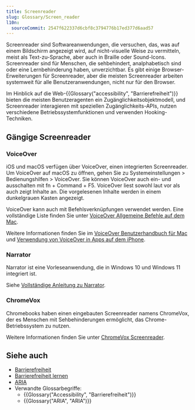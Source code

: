 ```yaml
---
title: Screenreader
slug: Glossary/Screen_reader
l10n:
  sourceCommit: 2547f622337d6cbf8c3794776b17ed377d6aad57
---
```


Screenreader sind Softwareanwendungen, die versuchen, das, was auf einem Bildschirm angezeigt wird, auf nicht-visuelle Weise zu vermitteln, meist als Text-zu-Sprache, aber auch in Braille oder Sound-Icons. Screenreader sind für Menschen, die sehbehindert, analphabetisch sind oder eine Lernbehinderung haben, unverzichtbar. Es gibt einige Browser-Erweiterungen für Screenreader, aber die meisten Screenreader arbeiten systemweit für alle Benutzeranwendungen, nicht nur für den Browser.

Im Hinblick auf die Web-{{Glossary("accessibility", "Barrierefreiheit")}} bieten die meisten Benutzeragenten ein Zugänglichkeitsobjektmodell, und Screenreader interagieren mit speziellen Zugänglichkeits-APIs, nutzen verschiedene Betriebssystemfunktionen und verwenden Hooking-Techniken.

## Gängige Screenreader

### VoiceOver

iOS und macOS verfügen über VoiceOver, einen integrierten Screenreader. Um VoiceOver auf macOS zu öffnen, gehen Sie zu Systemeinstellungen > Bedienungshilfen > VoiceOver. Sie können VoiceOver auch ein- und ausschalten mit fn + Command + F5. VoiceOver liest sowohl laut vor als auch zeigt Inhalte an. Die vorgelesenen Inhalte werden in einem dunkelgrauen Kasten angezeigt.

VoiceOver kann auch mit Befehlsverknüpfungen verwendet werden. Eine vollständige Liste finden Sie unter [VoiceOver Allgemeine Befehle auf dem Mac](https://support.apple.com/en-sg/guide/voiceover/cpvokys01/mac).

Weitere Informationen finden Sie im [VoiceOver Benutzerhandbuch für Mac](https://support.apple.com/guide/voiceover/welcome/mac) und [Verwendung von VoiceOver in Apps auf dem iPhone](https://support.apple.com/guide/iphone/use-voiceover-in-apps-iphe4ee74be8/ios).

### Narrator

Narrator ist eine Vorleseanwendung, die in Windows 10 und Windows 11 integriert ist.

Siehe [Vollständige Anleitung zu Narrator](https://support.microsoft.com/en-us/windows/complete-guide-to-narrator-e4397a0d-ef4f-b386-d8ae-c172f109bdb1).

### ChromeVox

Chromebooks haben einen eingebauten Screenreader namens ChromeVox, der es Menschen mit Sehbehinderungen ermöglicht, das Chrome-Betriebssystem zu nutzen.

Weitere Informationen finden Sie unter [ChromeVox Screenreader](https://support.google.com/accessibility/answer/7031755).

## Siehe auch

- [Barrierefreiheit](/de/docs/Web/Accessibility)
- [Barrierefreiheit lernen](/de/docs/Learn_web_development/Core/Accessibility)
- [ARIA](/de/docs/Web/Accessibility/ARIA)
- Verwandte Glossarbegriffe:
  - {{Glossary("Accessibility", "Barrierefreiheit")}}
  - {{Glossary("ARIA", "ARIA")}}
